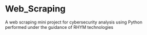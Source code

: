 # Web_Scraping
A web scraping mini project for cybersecurity analysis using Python performed under the guidance of RHYM technologies
